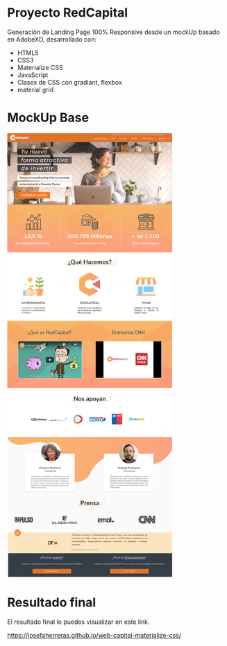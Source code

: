 # Proyecto RedCapital


Generación de Landing Page 100% Responsive  desde un mockUp basado en AdobeXD, desarrollado con:

  - HTML5
  - CSS3 
  - Materialize CSS
  - JavaScript
  - Clases de CSS con gradiant, flexbox
  - material grid
  

# MockUp Base

![MockupBase](mockUp/landingPage.png)

# Resultado final

El resultado final lo puedes visualizar en este link.

https://josefaherreras.github.io/web-capital-materialize-css/ 
